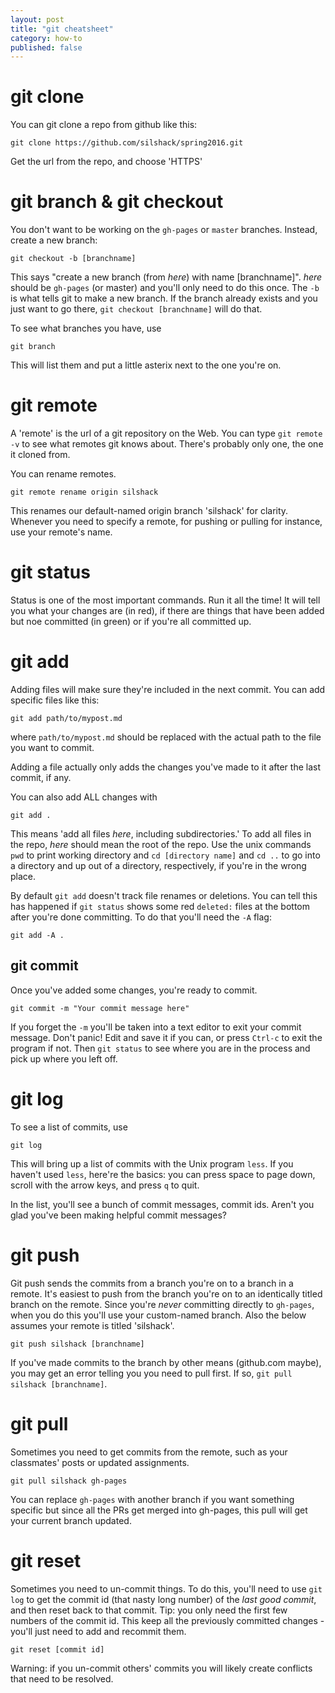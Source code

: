 ```yaml
---
layout: post
title: "git cheatsheet"
category: how-to
published: false
---
```


# git clone

You can git clone a repo from github like this:

```
git clone https://github.com/silshack/spring2016.git
```

Get the url from the repo, and choose 'HTTPS'

# git branch & git checkout

You don't want to be working on the `gh-pages` or `master` branches.  Instead, create a new branch:

```
git checkout -b [branchname]
```

This says "create a new branch (from *here*) with name [branchname]".  *here* should be `gh-pages` (or master) and you'll
only need to do this once.  The `-b` is what tells git to make a new branch.  If the branch already exists and you
just want to go there, `git checkout [branchname]` will do that.

To see what branches you have, use

```
git branch
```

This will list them and put a little asterix next to the one you're on.

# git remote

A 'remote' is the url of a git repository on the Web.  You can type `git remote -v` to see
what remotes git knows about.  There's probably only one, the one it cloned from.

You can rename remotes.

```
git remote rename origin silshack
```

This renames our default-named origin branch 'silshack' for clarity.  Whenever you need to specify
a remote, for pushing or pulling for instance, use your remote's name.

# git status

Status is one of the most important commands.  Run it all the time!  It will tell you what your changes are (in red), 
if there are things that have been added but noe committed (in green) or if you're all committed up.

# git add

Adding files will make sure they're included in the next commit. You can add specific files like this:

```
git add path/to/mypost.md
```

where `path/to/mypost.md` should be replaced with the actual path to the file you want to commit.

Adding a file actually only adds the changes you've made to it after the last commit, if any.

You can also add ALL changes with

```
git add .
```

This means 'add all files *here*, including subdirectories.' To add all files in the repo, *here*
should mean the root of the repo. Use the unix commands `pwd` to print working directory and `cd [directory name]`
and `cd ..` to go into a directory and up out of a directory, respectively, if you're in the wrong place.

By default `git add` doesn't track file renames or deletions. You can tell this has happened if `git status`
shows some red `deleted:` files at the bottom after you're done committing.  To do that you'll need the `-A` flag:

```
git add -A .
```

## git commit

Once you've added some changes, you're ready to commit.

```
git commit -m "Your commit message here"
```

If you forget the `-m` you'll be taken into a text editor to exit your commit message.  Don't panic!  Edit and
save it if you can, or press `Ctrl-c` to exit the program if not.  Then `git status` to see where you are in the
process and pick up where you left off.

# git log

To see a list of commits, use 

```
git log
```

This will bring up a list of commits with the Unix program `less`.  If you haven't used `less`, here're the basics:
you can press space to page down, scroll with the arrow keys, and press `q` to quit.

In the list, you'll see a bunch of commit messages, commit ids.  Aren't you glad you've 
been making helpful commit messages?

# git push

Git push sends the commits from a branch you're on to a branch in a remote.  It's easiest to push from the branch
you're on to an identically titled branch on the remote. Since you're *never* committing directly to `gh-pages`, when
you do this you'll use your custom-named branch.  Also the below assumes your remote is titled 'silshack'.

```
git push silshack [branchname]
```

If you've made commits to the branch by other means (github.com maybe), you may get an error telling you you need to pull first.
If so, `git pull silshack [branchname]`.

# git pull

Sometimes you need to get commits from the remote, such as your classmates' posts or updated assignments.

```
git pull silshack gh-pages
```

You can replace `gh-pages` with another branch if you want something specific but since all the PRs get 
merged into gh-pages, this pull will get your current branch updated.

# git reset

Sometimes you need to un-commit things.  To do this, you'll need to use `git log` to get the commit id (that nasty long number) of the 
*last good commit*, and then reset back to that commit. Tip: you only need the first few numbers of the commit id.  This keep all the previously committed changes - 
you'll just need to add and recommit them.

```
git reset [commit id]
```

Warning: if you un-commit others' commits you will likely create conflicts that need to be resolved.

